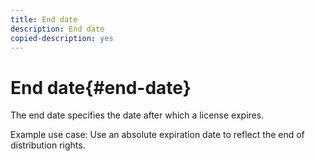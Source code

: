 ```yaml
---
title: End date
description: End date
copied-description: yes
---
```


# End date{#end-date}

The end date specifies the date after which a license expires.

Example use case: Use an absolute expiration date to reflect the end of distribution rights. 
